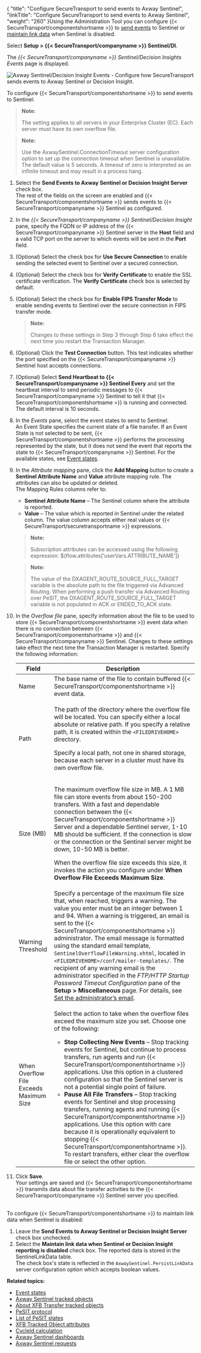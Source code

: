 {
    "title": "Configure SecureTransport to send events to Axway Sentinel",
    "linkTitle": "Configure SecureTransport to send events to Axway Sentinel",
    "weight": "260"
}Using the Administration Tool you can configure {{< SecureTransport/componentshortname  >}} to [send events](#SendEvents) to Sentinel or [maintain link data](#MaintainLink) when Sentinel is disabled.

Select **Setup &gt; {{< SecureTransport/companyname  >}} Sentinel/DI**.

The *{{< SecureTransport/companyname  >}} Sentinel/Decision Insights Events* page is displayed.

<img src="/Images/SecureTransport/Setup_Sentinel_Settings.png" class="maxWidth" alt="Axway Sentinel/Decision Insight Events - Configure how SecureTransport sends events to Axway Sentinel or Decision Insight." />

<span id="SendEvents"></span>To configure {{< SecureTransport/componentshortname  >}} to send events to Sentinel:

> **Note:**
>
> The setting applies to all servers in your Enterprise Cluster (EC). Each server must have its own overflow file.

> **Note:**
>
> Use the AxwaySentinel.ConnectionTimeout server configuration option to set up the connection timeout when Sentinel is unavailable. The default value is 5 seconds. A timeout of zero is interpreted as an infinite timeout and may result in a process hang.

1.  Select the **Send Events to Axway Sentinel or Decision Insight Server** check box.  
    The rest of the fields on the screen are enabled and {{< SecureTransport/componentshortname >}} sends events to {{< SecureTransport/companyname >}} Sentinel as configured.

2.  In the *{{< SecureTransport/companyname >}} Sentinel/Decision Insight* pane, specify the FQDN or IP address of the {{< SecureTransport/companyname >}} Sentinel server in the **Host** field and a valid TCP port on the server to which events will be sent in the **Port** field.

3.  (Optional) Select the check box for **Use Secure Connection** to enable sending the selected event to Sentinel over a secured connection.

4.  (Optional) Select the check box for **Verify Certificate** to enable the SSL certificate verification. The **Verify Certificate** check box is selected by default.

5.  (Optional) Select the check box for **Enable FIPS Transfer Mode** to enable sending events to Sentinel over the secure connection in FIPS transfer mode.  

    > **Note:**
    >
    > Changes to these settings in Step 3 through Step 6 take effect the next time you restart the Transaction Manager.

6.  (Optional) Click the **Test Connection** button. This test indicates whether the port specified on the {{< SecureTransport/companyname >}} Sentinel host accepts connections.

7.  (Optional) Select **Send Heartbeat to {{< SecureTransport/companyname >}} Sentinel Every** and set the heartbeat interval to send periodic messages to {{< SecureTransport/companyname >}} Sentinel to tell it that {{< SecureTransport/componentshortname >}} is running and connected. The default interval is 10 seconds.

8.  In the *Events* pane, select the event states to send to Sentinel.  
    An Event State specifies the current state of a file transfer. If an Event State is not selected to be sent, {{< SecureTransport/componentshortname >}} performs the processing represented by the state, but it does not send the event that reports the state to {{< SecureTransport/companyname >}} Sentinel. For the available states, see <a href="../r_st_sentineleventstates#top" class="MCXref xref">Event states</a>.

9.  In the *Attribute mapping* pane, click the **Add Mapping** button to create a **Sentinel Attribute Name** and **Value** attribute mapping rule. The attributes can also be updated or deleted.  
    The Mapping Rules columns refer to:

    -   **Sentinel Attribute Name** – The Sentinel column where the attribute is reported.
    -   **Value** – The value which is reported in Sentinel under the related column. The value column accepts either real values or {{< SecureTransport/securetransportname >}} expressions.

      

    > **Note:**
    >
    > Subscription attributes can be accessed using the following expression: ${flow.attributes\[‘userVars.ATTRIBUTE\_NAME’\]}

    > **Note:**
    >
    > The value of the DXAGENT\_ROUTE\_SOURCE\_FULL\_TARGET variable is the absolute path to the file triggered via Advanced Routing. When performing a push transfer via Advanced Routing over PeSIT, the DXAGENT\_ROUTE\_SOURCE\_FULL\_TARGET variable is not populated in ACK or ENDED\_TO\_ACK state.

10. In the *Overflow file* pane, specify information about the file to be used to store {{< SecureTransport/componentshortname >}} event data when there is no connection between {{< SecureTransport/componentshortname >}} and {{< SecureTransport/companyname >}} Sentinel. Changes to these settings take effect the next time the Transaction Manager is restarted. Specify the following information:  
    <table>
       <thead>
          <tr>
    <th class="HeadE-Column1-Header1">Field         </th>
    <th class="HeadD-Column1-Header1">Description         </th>
          </tr>
       </thead>
       <tbody>
          <tr>
             <td>Name         </td>
             <td>The base name of the file to contain buffered {{< SecureTransport/componentshortname  >}} event data.         </td>
          </tr>
          <tr>
             <td>Path         </td>
             <td><p>The path of the directory where the overflow file will be located. You can specify either a local absolute or relative path. If you specify a relative path, it is created within the <code>&lt;FILEDRIVEHOME&gt;</code> directory.</p>
    <p>Specify a local path, not one in shared storage, because each server in a cluster must have its own overflow file.</p>         </td>
          </tr>
          <tr>
             <td>Size (MB)         </td>
             <td><p>The maximum overflow file size in MB. A 1 MB file can store events from about 150-200 transfers. With a fast and dependable connection between the {{< SecureTransport/componentshortname  >}} Server and a dependable Sentinel server, 1-10 MB should be sufficient. If the connection is slow or the connection or the Sentinel server might be down, 10-50 MB is better.</p>
    <p>When the overflow file size exceeds this size, it invokes the action you configure under <strong>When Overflow File Exceeds Maximum Size</strong>.</p>         </td>
          </tr>
          <tr>
             <td>Warning Threshold         </td>
             <td>Specify a percentage of the maximum file size that, when reached, triggers a warning. The value you enter must be an integer between 1 and 94. When a warning is triggered, an email is sent to the {{< SecureTransport/componentshortname  >}} administrator. The email message is formatted using the standard email template, <code>SentinelOverflowFileWarning.xhtml</code>, located in <code>&lt;FILEDRIVEHOME&gt;/conf/mailer-templates/</code>. The recipient of any warning email is the administrator specified in the <em>FTP/HTTP Startup Password Timeout Configuration</em> pane of the <strong>Setup &gt; Miscellaneous</strong> page. For details, see <a href="../../c_st_miscellaneousconfiguration/t_st_miscellaneousoptions#Set2" class="MCXref xref">Set the administrator’s email</a>.         </td>
          </tr>
          <tr>
             <td>When Overflow File Exceeds Maximum Size         </td>
             <td><p>Select the action to take when the overflow files exceed the maximum size you set. Choose one of the following:</p>
    <ul>
    <li><strong>Stop Collecting New Events</strong> – Stop tracking events for Sentinel, but continue to process transfers, run agents and run {{< SecureTransport/componentshortname  >}} applications. Use this option in a clustered configuration so that the Sentinel server is not a potential single point of failure.</li>
    <li><strong>Pause All File Transfers</strong> – Stop tracking events for Sentinel and stop processing transfers, running agents and running {{< SecureTransport/componentshortname  >}} applications. Use this option with care because it is operationally equivalent to stopping {{< SecureTransport/componentshortname  >}}. To restart transfers, either clear the overflow file or select the other option.</li>
    </ul>         </td>
          </tr>
       </tbody>
    </table>

11. Click **Save**.  
    Your settings are saved and {{< SecureTransport/componentshortname >}} transmits data about file transfer activities to the {{< SecureTransport/companyname >}} Sentinel server you specified.  
     

<span id="MaintainLink"></span>To configure {{< SecureTransport/componentshortname  >}} to maintain link data when Sentinel is disabled:

1.  Leave the **Send Events to Axway Sentinel or Decision Insight Server** check box unchecked.
2.  Select the **Maintain link data when Sentinel or Decision Insight reporting is disabled** check box. The reported data is stored in the SentinelLinkData table.  
    The check box's state is reflected in the `AxwaySentinel.PersistLinkData` server configuration option which accepts boolean values.  

**Related topics:**

-   <a href="../r_st_sentineleventstates" class="MCXref xref">Event states</a>
-   <a href="../r_st_sentineltrackedobjects" class="MCXref xref">Axway Sentinel tracked objects</a>
-   <a href="../c_st_aboutxfb_to" class="MCXref xref">About XFB Transfer tracked objects</a>
-   <a href="../r_st_pesit_protocol" class="MCXref xref">PeSIT protocol</a>
-   <a href="../r_st_listofpesitstates" class="MCXref xref">List of PeSIT states</a>
-   <a href="../r_st_xfb_toattributes" class="MCXref xref">XFB Tracked Object attributes</a>
-   <a href="../r_st_cycleid" class="MCXref xref">CycleId calculation</a>
-   <a href="" class="MCXref xref">Axway Sentinel dashboards</a>
-   <a href="../r_st_sentinelrequests" class="MCXref xref">Axway Sentinel requests</a>
